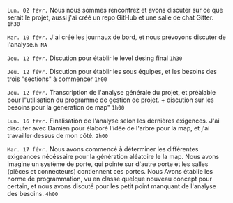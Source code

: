`Lun. 02 févr.` Nous nous sommes rencontrez et avons discuter sur ce que serait le projet, aussi j'ai créé un repo GitHub et une salle de chat Gitter. `1h30`

`Mar. 10 févr.` J'ai créé les journaux de bord, et nous prévoyons discuter de l'analyse.`h NA`

`Jeu. 12 févr.` Discution pour établir le level desing final `1h30`

`Jeu. 12 févr.` Discution pour établir les sous équipes, et les besoins des trois "sections" à commencer `1h00`

`Jeu. 12 févr.` Transcription de l'analyse générale du projet, et préàlable pour l"utilisation du programme de gestion de projet. + discution sur les besoins pour la génération de map" `1h00`

`Lun. 16 févr.` Finalisation de l'analyse selon les dernières exigences. J'ai discuter avec Damien pour élaboré l'idée de l'arbre pour la map, et j'ai travailler dessus de mon côté. `2h00`

`Mar. 17 févr.` Nous avons commencé à déterminer les différentes exigeances nécéssaire pour la génération aléatoire le la map. Nous avons imagine un système de porte, qui pointe sur d'autre porte et les salles (pièces et connecteurs) contiennent ces portes. Nous Avons établie les norme de programmation, vu en classe quelque nouveau concept pour certain, et nous avons discuté pour les petit point manquant de l'analyse des besoins. `4h00`